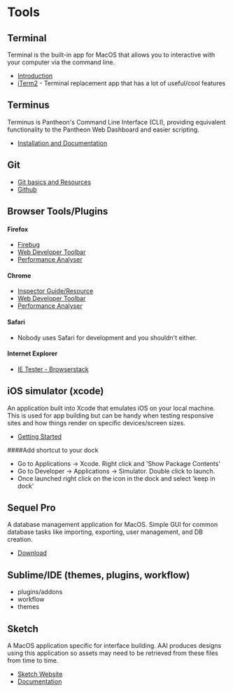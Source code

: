 # Tools

## Terminal

Terminal is the built-in app for MacOS that allows you to interactive with your computer via the command line.

  * [Introduction](http://blog.teamtreehouse.com/introduction-to-the-mac-os-x-command-line)
  * [iTerm2](https://www.iterm2.com) - Terminal replacement app that has a lot of useful/cool features

## Terminus

Terminus is Pantheon's Command Line Interface (CLI), providing equivalent functionality to the Pantheon Web Dashboard and easier scripting.

  * [Installation and Documentation](https://github.com/pantheon-systems/terminus)

## Git
  
  * [Git basics and Resources](https://git-scm.com/book/en/v2/Getting-Started-Git-Basics)
  * [Github](https://github.com)

## Browser Tools/Plugins
#### Firefox
  * [Firebug](http://getfirebug.com)
  * [Web Developer Toolbar](https://addons.mozilla.org/en-US/firefox/addon/web-developer)
  * [Performance Analyser](https://addons.mozilla.org/en-US/firefox/addon/performance-analyser)
  
#### Chrome
  * [Inspector Guide/Resource](https://developer.chrome.com/devtools)
  * [Web Developer Toolbar](https://chrome.google.com/webstore/detail/web-developer/bfbameneiokkgbdmiekhjnmfkcnldhhm)
  * [Performance Analyser](https://chrome.google.com/webstore/detail/performance-analyser/djgfmlohefpomchfabngccpbaflcahjf)

#### Safari
  * Nobody uses Safari for development and you shouldn't either.
  
#### Internet Explorer
  * [IE Tester - Browserstack](https://www.browserstack.com)

## iOS simulator (xcode)
An application built into Xcode that emulates iOS on your local machine. This is used for app building but can be handy when testing responsive sites and how things render on specific devices/screen sizes.
  * [Getting Started](https://developer.apple.com/library/content/documentation/IDEs/Conceptual/iOS_Simulator_Guide/GettingStartedwithiOSSimulator/GettingStartedwithiOSSimulator.html)

####Add shortcut to your dock
  * Go to Applications -> Xcode. Right click and 'Show Package Contents'
  * Go to Developer -> Applications -> Simulator. Double click to launch.
  * Once launched right click on the icon in the dock and select 'keep in dock'

## Sequel Pro
A database management application for MacOS. Simple GUI for common database tasks like importing, exporting, user management, and DB creation.
  * [Download](https://www.sequelpro.com/)

## Sublime/IDE (themes, plugins, workflow)
  * plugins/addons
  * workflow
  * themes

## Sketch
A MacOS application specific for interface building. AAI produces designs using this application so assets may need to be retrieved from these files from time to time.
  * [Sketch Website](https://www.sketchapp.com/)
  * [Documentation](https://www.sketchapp.com/learn/documentation/)
